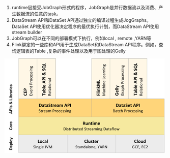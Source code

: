 1. runtime层接受JobGraph形式的程序，JobGraph是并行数据流以及消费、产生数据流的任意的task。
2. DataStream API和DataSet API通过独立的编译过程生成JogGraphs。DataSet API使用优化器决定程序的最优执行计划，而DataStream API使用stream builder
3. JobGraph可以在不同的部署模式下执行，例如local , remote ,YARN等
4. Flink绑定的一些库和API用于生成DataSet和DataStream API程序。例如，查询逻辑表的Table ,复杂的事件处理以及用于图处理的Gelly

![Apache Flink: Stack](2、Flink内幕.assets/stack.png)

